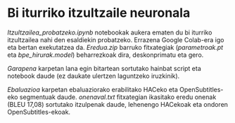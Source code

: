 # Bi iturriko itzultzaile neuronala

*Itzultzailea_probatzeko.ipynb* notebookak aukera ematen du bi iturriko itzultzailea nahi den esaldiekin probatzeko. Errazena Google Colab-era igo eta bertan exekutatzea da. *Eredua.zip* barruko fitxategiak (*parametroak.pt* eta *bpe_hirurak.model*) beharrezkoak dira, deskonprimatu eta gero.

*Garapena* karpetan lana egin bitartean sortutako hainbat script eta notebook daude (ez daukate ulertzen laguntzeko iruzkinik).

*Ebaluazioa* karpetan ebaluaziorako erabilitako HACeko eta OpenSubtitles-eko segmentuak daude. *onenaval.txt* fitxategian ikasitako eredu onenak (BLEU 17,08) sortutako itzulpenak daude, lehenengo HACekoak eta ondoren OpenSubtitles-ekoak.
